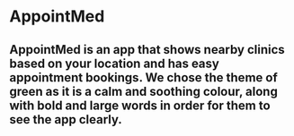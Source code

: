 
# AppointMed

## AppointMed is an app that shows nearby clinics based on your location and has easy appointment bookings. We chose the theme of green as it is a calm and soothing colour, along with bold and large words in order for them to see the app clearly.
